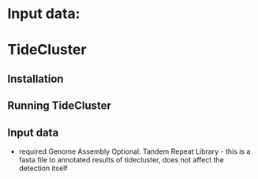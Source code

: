 # Input data:




# TideCluster

## Installation

## Running TideCluster

Input data
- 
- required Genome Assembly
Optional: Tandem Repeat Library - this is a fasta file to annotated results of tidecluster, does not affect the detection itself

```bash


